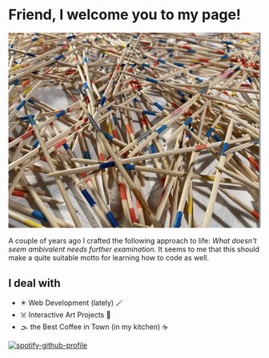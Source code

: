 # Friend, I welcome you to my page!

![Image from performance "Schweigen Schweigen Schweigen](./images/mikado_small.png)

A couple of years ago I crafted the following approach to life: _What doesn't seem ambivalent needs further examination._ It seems to me that this should make a quite suitable motto for learning how to code as well.

## I deal with

- :eight_pointed_black_star: Web Development (lately) :magic_wand:
- :skull_and_crossbones: Interactive Art Projects :slot_machine:
- :fog: the Best Coffee in Town (in my kitchen) :coffee:

[![spotify-github-profile](https://spotify-github-profile.vercel.app/api/view?uid=torbenjost&cover_image=true&theme=default&show_offline=false&background_color=121212&interchange=false)](https://github.com/kittinan/spotify-github-profile)
